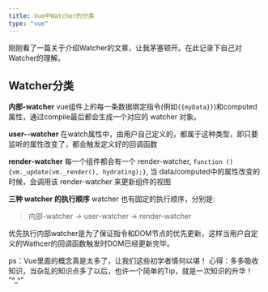 ```yaml
---
title: Vue中Watcher的分类
type: "vue"
---
```


刚刚看了一篇关于介绍Watcher的文章，让我茅塞顿开。在此记录下自己对Watcher的理解。

Watcher分类
---------
**内部-watcher**
vue组件上的每一条数据绑定指令(例如`{{myData}}`)和computed属性，通过compile最后都会生成一个对应的 watcher 对象。

**user--watcher**
 在watch属性中，由用户自己定义的，都属于这种类型，即只要监听的属性改变了，都会触发定义好的回调函数


**render-watcher**
每一个组件都会有一个 render-watcher, `function () {vm._update(vm._render(), hydrating);}`, 当 data/computed中的属性改变的时候，会调用该 render-watcher 来更新组件的视图


**三种 watcher 的执行顺序**
watcher 也有固定的执行顺序，分别是:

> 内部-watcher -> user-watcher -> render-watcher

优先执行内部watcher是为了保证指令和DOM节点的优先更新，这样当用户自定义的Wathcer的回调函数触发时DOM已经更新完毕。

ps：Vue里面的概念真是太多了，让我们这些初学者情何以堪！
心得：多多吸收知识，当杂乱的知识点多了以后，也许一个简单的Tip，就是一次知识的升华！ “^_^”


